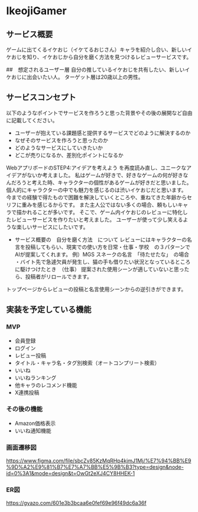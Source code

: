 # IkeojiGamer

## サービス概要
ゲームに出てくるイケおじ（イケてるおじさん）キャラを紹介し合い、新しいイケおじを知り、イケおじから自分を磨く方法を見つけるレビューサービスです。

##　想定されるユーザー層
自分の推しているイケおじを共有したい、新しいイケおじに出会いたい人。
ターゲット層は20歳以上の男性。

## サービスコンセプト
以下のようなポイントでサービスを作ろうと思った背景やその後の展開など自由に記載してください。
* ユーザーが抱えている課題感と提供するサービスでどのように解決するのか
* なぜそのサービスを作ろうと思ったのか
* どのようなサービスにしていきたいか
* どこが売りになるか、差別化ポイントになるか

WebアプリボードのSTEP4:アイデアを考えよう を再度読み直し、ユニークなアイデアがないか考えました。
私はゲームが好きで、好きなゲームの何が好きなんだろうと考えた時、キャラクターの個性があるゲームが好きだと思いました。
個人的にキャラクターの中でも魅力を感じるのは渋いイケおじだと思います。
今までの経験で得たもので困難を解決していくところや、重ねてきた年齢からセリフに重みを感じるからです。
また主人公ではない多くの場合、頼もしいキャラで描かれることが多いです。
そこで、ゲーム内イケおじのレビューに特化したレビューサービスを作りたいと考えました。
ユーザーが使って少し笑えるような楽しいサービスにしたいです。

* サービス概要の　自分を磨く方法　について
レビューにはキャラクターの名言を投稿してもらい、現実での使い方を日常・仕事・学校　の３パターンでAIが提案してくれます。
例）MGS スネークの名言　「待たせたな」　の場合
・バイト先で急遽欠員が発生し、猫の手も借りたい状況となっているところに駆けつけたとき　（仕事）
提案された使用シーンが適していないと思ったら、投稿者がリロールできます。

トップページからレビューの投稿と名言使用シーンからの逆引きができます。


## 実装を予定している機能
### MVP
* 会員登録
* ログイン
* レビュー投稿
* タイトル・キャラ名・タグ別検索（オートコンプリート検索）
* いいね
* いいねランキング
* 他キャラのレコメンド機能
* X連携投稿


### その後の機能

* Amazon価格表示
* いいね通知機能


### 画面遷移図

https://www.figma.com/file/sbcZv85KzMqRHp4kjmJ1Mj/%E7%94%BB%E9%9D%A2%E9%81%B7%E7%A7%BB%E5%9B%B3?type=design&node-id=0%3A1&mode=design&t=OwGt2eXJ4CY8HHEK-1

### ER図

https://gyazo.com/601e3b3bcaa6e0fef69e96f49dc6a36f